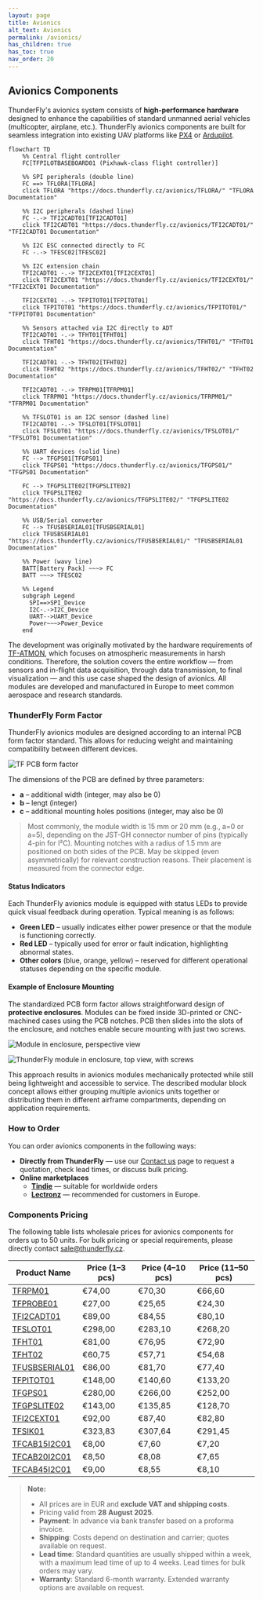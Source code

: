 ```yaml
---
layout: page
title: Avionics
alt_text: Avionics
permalink: /avionics/
has_children: true
has_toc: true
nav_order: 20
---
```



## Avionics Components  

ThunderFly's avionics system consists of **high-performance hardware** designed to enhance the capabilities of standard unmanned aerial vehicles (multicopter, airplane, etc.). ThunderFly avionics components are built for seamless integration into existing UAV platforms like [PX4](https://px4.io/) or [Ardupilot](https://ardupilot.org/).   

```mermaid
flowchart TD
    %% Central flight controller
    FC[TFPILOTBASEBOARD01 (Pixhawk-class flight controller)]

    %% SPI peripherals (double line)
    FC ==> TFLORA[TFLORA]
    click TFLORA "https://docs.thunderfly.cz/avionics/TFLORA/" "TFLORA Documentation"

    %% I2C peripherals (dashed line)
    FC -.-> TFI2CADT01[TFI2CADT01]
    click TFI2CADT01 "https://docs.thunderfly.cz/avionics/TFI2CADT01/" "TFI2CADT01 Documentation"

    %% I2C ESC connected directly to FC
    FC -.-> TFESC02[TFESC02]

    %% I2C extension chain
    TFI2CADT01 -.-> TFI2CEXT01[TFI2CEXT01]
    click TFI2CEXT01 "https://docs.thunderfly.cz/avionics/TFI2CEXT01/" "TFI2CEXT01 Documentation"

    TFI2CEXT01 -.-> TFPITOT01[TFPITOT01]
    click TFPITOT01 "https://docs.thunderfly.cz/avionics/TFPITOT01/" "TFPITOT01 Documentation"

    %% Sensors attached via I2C directly to ADT
    TFI2CADT01 -.-> TFHT01[TFHT01]
    click TFHT01 "https://docs.thunderfly.cz/avionics/TFHT01/" "TFHT01 Documentation"

    TFI2CADT01 -.-> TFHT02[TFHT02]
    click TFHT02 "https://docs.thunderfly.cz/avionics/TFHT02/" "TFHT02 Documentation"

    TFI2CADT01 -.-> TFRPM01[TFRPM01]
    click TFRPM01 "https://docs.thunderfly.cz/avionics/TFRPM01/" "TFRPM01 Documentation"

    %% TFSLOT01 is an I2C sensor (dashed line)
    TFI2CADT01 -.-> TFSLOT01[TFSLOT01]
    click TFSLOT01 "https://docs.thunderfly.cz/avionics/TFSLOT01/" "TFSLOT01 Documentation"

    %% UART devices (solid line)
    FC --> TFGPS01[TFGPS01]
    click TFGPS01 "https://docs.thunderfly.cz/avionics/TFGPS01/" "TFGPS01 Documentation"

    FC --> TFGPSLITE02[TFGPSLITE02]
    click TFGPSLITE02 "https://docs.thunderfly.cz/avionics/TFGPSLITE02/" "TFGPSLITE02 Documentation"

    %% USB/Serial converter
    FC --> TFUSBSERIAL01[TFUSBSERIAL01]
    click TFUSBSERIAL01 "https://docs.thunderfly.cz/avionics/TFUSBSERIAL01/" "TFUSBSERIAL01 Documentation"

    %% Power (wavy line)
    BATT[Battery Pack] ~~~> FC
    BATT ~~~> TFESC02

    %% Legend
    subgraph Legend
      SPI==>SPI_Device
      I2C-.->I2C_Device
      UART-->UART_Device
      Power~~~>Power_Device
    end
```

The development was originally motivated by the hardware requirements of [TF-ATMON](https://docs.thunderfly.cz/instruments/TF-ATMON), which focuses on atmospheric measurements in harsh conditions. Therefore, the solution covers the entire workflow — from sensors and in-flight data acquisition, through data transmission, to final visualization — and this use case shaped the design of avionics. All modules are developed and manufactured in Europe to meet common aerospace and research standards.  

### ThunderFly Form Factor

ThunderFly avionics modules are designed according to an internal PCB form factor standard. This allows for reducing weight and maintaining compatibility between different devices.

![TF PCB form factor](TFPCB_avionics.png)

The dimensions of the PCB are defined by three parameters:

- **a** – additional width (integer, may also be 0)  
- **b** – lengt (integer)  
- **c** – additional mounting holes positions (integer, may also be 0)  

> Most commonly, the module width is 15 mm or 20 mm (e.g., a=0 or a=5), depending on the JST-GH connector number of pins (typically 4-pin for I²C).
> Mounting notches with a radius of 1.5 mm are positioned on both sides of the PCB. May be skipped (even asymmetrically) for relevant construction reasons. Their placement is measured from the connector edge.

#### Status Indicators

Each ThunderFly avionics module is equipped with status LEDs to provide quick visual feedback during operation. Typical meaning is as follows: 

- **Green LED** – usually indicates either power presence or that the module is functioning correctly.  
- **Red LED** – typically used for error or fault indication, highlighting abnormal states.  
- **Other colors** (blue, orange, yellow) – reserved for different operational statuses depending on the specific module.  

#### Example of Enclosure Mounting

The standardized PCB form factor allows straightforward design of **protective enclosures**.   Modules can be fixed inside 3D-printed or CNC-machined cases using the PCB notches. PCB then slides into the slots of the enclosure, and notches enable secure mounting with just two screws.

![Module in enclosure, perspective view](TFPCB_box.png)

![ThunderFly module in enclosure, top view, with screws](TFPCB_box_mounting_screws.png)

This approach results in avionics modules mechanically protected while still being lightweight and accessible to service.  The described modular block concept allows either grouping multiple avionics units together or distributing them in different airframe compartments, depending on application requirements.

### How to Order

You can order avionics components in the following ways:

- **Directly from ThunderFly** — use our [Contact us](https://www.thunderfly.cz/contact-us.html) page to request a quotation, check lead times, or discuss bulk pricing.
- **Online marketplaces**
  - **[Tindie](https://www.tindie.com/stores/thunderfly/)** — suitable for worldwide orders
  - **[Lectronz](https://lectronz.com/stores/thunderfly)** — recommended for customers in Europe.

### Components Pricing

The following table lists wholesale prices for avionics components for orders up to 50 units. For bulk pricing or special requirements, please directly contact sale@thunderfly.cz.

| Product Name       | Price (1–3 pcs) | Price (4–10 pcs) | Price (11–50 pcs) |
|--------------------|------------------|-------------------|--------------------|
| [TFRPM01](https://docs.thunderfly.cz/avionics/TFRPM01/) | €74,00 | €70,30 | €66,60 |
| [TFPROBE01](https://docs.thunderfly.cz/avionics/TFRPM01/probe#tfprobe01a---omnipolar-magnetic-and-reflective-optical-sensor-probe) | €27,00 | €25,65 | €24,30 |
| [TFI2CADT01](https://docs.thunderfly.cz/avionics/TFI2CADT01/) | €89,00 | €84,55 | €80,10 |
| [TFSLOT01](https://docs.thunderfly.cz/avionics/TFSLOT01/) | €298,00 | €283,10 | €268,20 |
| [TFHT01](https://docs.thunderfly.cz/avionics/TFHT01/) | €81,00 | €76,95 | €72,90 |
| [TFHT02](https://docs.thunderfly.cz/avionics/TFHT02/) |	€60,75 | €57,71	| €54,68 |
| [TFUSBSERIAL01](https://docs.thunderfly.cz/avionics/TFUSBSERIAL01/) | €86,00 | €81,70 | €77,40 |
| [TFPITOT01](https://docs.thunderfly.cz/avionics/TFPITOT01/) | €148,00 | €140,60 | €133,20 |
| [TFGPS01](https://docs.thunderfly.cz/avionics/TFGPS01/) | €280,00 | €266,00 | €252,00 |
| [TFGPSLITE02](https://docs.thunderfly.cz/avionics/TFGPSLITE02/) | €143,00 | €135,85 | €128,70 |
| [TFI2CEXT01](https://docs.thunderfly.cz/avionics/TFI2CEXT01/) | €92,00 | €87,40 | €82,80 |
| [TFSIK01](https://docs.thunderfly.cz/avionics/TFSIK01/) | €323,83 | €307,64 | €291,45 |
| [TFCAB15I2C01](https://docs.thunderfly.cz/avionics/TFCAB01/) | €8,00 | €7,60 | €7,20 |
| [TFCAB20I2C01](https://docs.thunderfly.cz/avionics/TFCAB01/) | €8,50 | €8,08 | €7,65 |
| [TFCAB45I2C01](https://docs.thunderfly.cz/avionics/TFCAB01/) | €9,00 | €8,55 | €8,10 |

> **Note:**
> - All prices are in EUR and **exclude VAT and shipping costs**.
> - Pricing valid from **28 August 2025**.
> - **Payment**: In advance via bank transfer based on a proforma invoice.
> - **Shipping**: Costs depend on destination and carrier; quotes available on request.
> - **Lead time**: Standard quantities are usually shipped within a week, with a maximum lead time of up to 4 weeks. Lead times for bulk orders may vary.
> - **Warranty**: Standard 6-month warranty. Extended warranty options are available on request.


